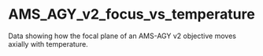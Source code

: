 # AMS_AGY_v2_focus_vs_temperature
Data showing how the focal plane of an AMS-AGY v2 objective moves axially with temperature.
